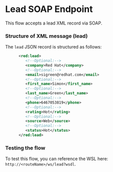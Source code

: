Lead SOAP Endpoint
=============

This flow accepts a lead XML record via SOAP.

### Structure of XML message (lead)

The `lead` JSON record is structured as follows:

```xml
      <red:lead>
         <!--Optional:-->
         <company>Red Hat</company>
         <!--Optional:-->
         <email>sigreen@redhat.com</email>
         <!--Optional:-->
         <first_name>Simon</first_name>
         <!--Optional:-->
         <last_name>Green</last_name>
         <!--Optional:-->
         <phone>6467053819</phone>
         <!--Optional:-->
         <rating>Hot</rating>
         <!--Optional:-->
         <source>Web</source>
         <!--Optional:-->
         <status>Hot</status>
      </red:lead>
```

### Testing the flow

To test this flow, you can reference the WSL here: `http://<routeName>/ws/lead?wsdl`.
